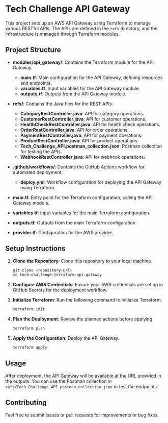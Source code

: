 # Tech Challenge API Gateway

This project sets up an AWS API Gateway using Terraform to manage various RESTful APIs. The APIs are defined in the `refs` directory, and the infrastructure is managed through Terraform modules.

## Project Structure

- **modules/api_gateway/**: Contains the Terraform module for the API Gateway.
  - **main.tf**: Main configuration for the API Gateway, defining resources and endpoints.
  - **variables.tf**: Input variables for the API Gateway module.
  - **outputs.tf**: Outputs from the API Gateway module.

- **refs/**: Contains the Java files for the REST APIs.
  - **CategoryRestController.java**: API for category operations.
  - **CustomerRestController.java**: API for customer operations.
  - **HealthCheckRestController.java**: API for health check operations.
  - **OrderRestController.java**: API for order operations.
  - **PaymentRestController.java**: API for payment operations.
  - **ProductRestController.java**: API for product operations.
  - **Tech_Challenge_API.postman_collection.json**: Postman collection for testing the APIs.
  - **WebhookRestController.java**: API for webhook operations.

- **.github/workflows/**: Contains the GitHub Actions workflow for automated deployment.
  - **deploy.yml**: Workflow configuration for deploying the API Gateway using Terraform.

- **main.tf**: Entry point for the Terraform configuration, calling the API Gateway module.

- **variables.tf**: Input variables for the main Terraform configuration.

- **outputs.tf**: Outputs from the main Terraform configuration.

- **provider.tf**: Configuration for the AWS provider.

## Setup Instructions

1. **Clone the Repository**: Clone this repository to your local machine.
   
   ```bash
   git clone <repository-url>
   cd tech-challenge-terraform-api-gateway
   ```

2. **Configure AWS Credentials**: Ensure your AWS credentials are set up in GitHub Secrets for the deployment workflow.

3. **Initialize Terraform**: Run the following command to initialize Terraform.

   ```bash
   terraform init
   ```

4. **Plan the Deployment**: Review the planned actions before applying.

   ```bash
   terraform plan
   ```

5. **Apply the Configuration**: Deploy the API Gateway.

   ```bash
   terraform apply
   ```

## Usage

After deployment, the API Gateway will be available at the URL provided in the outputs. You can use the Postman collection in `refs/Tech_Challenge_API.postman_collection.json` to test the endpoints.

## Contributing

Feel free to submit issues or pull requests for improvements or bug fixes.
